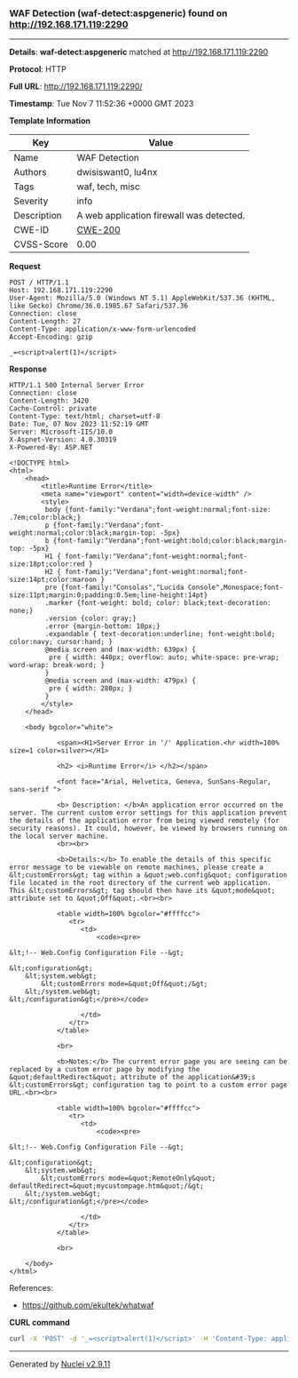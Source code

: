 ### WAF Detection (waf-detect:aspgeneric) found on http://192.168.171.119:2290

----
**Details**: **waf-detect:aspgeneric** matched at http://192.168.171.119:2290

**Protocol**: HTTP

**Full URL**: http://192.168.171.119:2290/

**Timestamp**: Tue Nov 7 11:52:36 +0000 GMT 2023

**Template Information**

| Key | Value |
| --- | --- |
| Name | WAF Detection |
| Authors | dwisiswant0, lu4nx |
| Tags | waf, tech, misc |
| Severity | info |
| Description | A web application firewall was detected. |
| CWE-ID | [CWE-200](https://cwe.mitre.org/data/definitions/200.html) |
| CVSS-Score | 0.00 |

**Request**
```http
POST / HTTP/1.1
Host: 192.168.171.119:2290
User-Agent: Mozilla/5.0 (Windows NT 5.1) AppleWebKit/537.36 (KHTML, like Gecko) Chrome/36.0.1985.67 Safari/537.36
Connection: close
Content-Length: 27
Content-Type: application/x-www-form-urlencoded
Accept-Encoding: gzip

_=<script>alert(1)</script>
```

**Response**
```http
HTTP/1.1 500 Internal Server Error
Connection: close
Content-Length: 3420
Cache-Control: private
Content-Type: text/html; charset=utf-8
Date: Tue, 07 Nov 2023 11:52:19 GMT
Server: Microsoft-IIS/10.0
X-Aspnet-Version: 4.0.30319
X-Powered-By: ASP.NET

<!DOCTYPE html>
<html>
    <head>
        <title>Runtime Error</title>
        <meta name="viewport" content="width=device-width" />
        <style>
         body {font-family:"Verdana";font-weight:normal;font-size: .7em;color:black;} 
         p {font-family:"Verdana";font-weight:normal;color:black;margin-top: -5px}
         b {font-family:"Verdana";font-weight:bold;color:black;margin-top: -5px}
         H1 { font-family:"Verdana";font-weight:normal;font-size:18pt;color:red }
         H2 { font-family:"Verdana";font-weight:normal;font-size:14pt;color:maroon }
         pre {font-family:"Consolas","Lucida Console",Monospace;font-size:11pt;margin:0;padding:0.5em;line-height:14pt}
         .marker {font-weight: bold; color: black;text-decoration: none;}
         .version {color: gray;}
         .error {margin-bottom: 10px;}
         .expandable { text-decoration:underline; font-weight:bold; color:navy; cursor:hand; }
         @media screen and (max-width: 639px) {
          pre { width: 440px; overflow: auto; white-space: pre-wrap; word-wrap: break-word; }
         }
         @media screen and (max-width: 479px) {
          pre { width: 280px; }
         }
        </style>
    </head>

    <body bgcolor="white">

            <span><H1>Server Error in '/' Application.<hr width=100% size=1 color=silver></H1>

            <h2> <i>Runtime Error</i> </h2></span>

            <font face="Arial, Helvetica, Geneva, SunSans-Regular, sans-serif ">

            <b> Description: </b>An application error occurred on the server. The current custom error settings for this application prevent the details of the application error from being viewed remotely (for security reasons). It could, however, be viewed by browsers running on the local server machine.
            <br><br>

            <b>Details:</b> To enable the details of this specific error message to be viewable on remote machines, please create a &lt;customErrors&gt; tag within a &quot;web.config&quot; configuration file located in the root directory of the current web application. This &lt;customErrors&gt; tag should then have its &quot;mode&quot; attribute set to &quot;Off&quot;.<br><br>

            <table width=100% bgcolor="#ffffcc">
               <tr>
                  <td>
                      <code><pre>

&lt;!-- Web.Config Configuration File --&gt;

&lt;configuration&gt;
    &lt;system.web&gt;
        &lt;customErrors mode=&quot;Off&quot;/&gt;
    &lt;/system.web&gt;
&lt;/configuration&gt;</pre></code>

                  </td>
               </tr>
            </table>

            <br>

            <b>Notes:</b> The current error page you are seeing can be replaced by a custom error page by modifying the &quot;defaultRedirect&quot; attribute of the application&#39;s &lt;customErrors&gt; configuration tag to point to a custom error page URL.<br><br>

            <table width=100% bgcolor="#ffffcc">
               <tr>
                  <td>
                      <code><pre>

&lt;!-- Web.Config Configuration File --&gt;

&lt;configuration&gt;
    &lt;system.web&gt;
        &lt;customErrors mode=&quot;RemoteOnly&quot; defaultRedirect=&quot;mycustompage.htm&quot;/&gt;
    &lt;/system.web&gt;
&lt;/configuration&gt;</pre></code>

                  </td>
               </tr>
            </table>

            <br>

    </body>
</html>

```

References: 
- https://github.com/ekultek/whatwaf

**CURL command**
```sh
curl -X 'POST' -d '_=<script>alert(1)</script>' -H 'Content-Type: application/x-www-form-urlencoded' -H 'Host: 192.168.171.119:2290' -H 'User-Agent: Mozilla/5.0 (Windows NT 5.1) AppleWebKit/537.36 (KHTML, like Gecko) Chrome/36.0.1985.67 Safari/537.36' 'http://192.168.171.119:2290/'
```

----

Generated by [Nuclei v2.9.11](https://github.com/projectdiscovery/nuclei)
